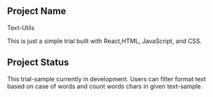 ## Project Name 

Text-Utils

This is just a simple trial built with React,HTML, JavaScript, and CSS.

## Project Status

This trial-sample currently in development. Users can filter format text based on case of words and count words chars in given text-sample.

